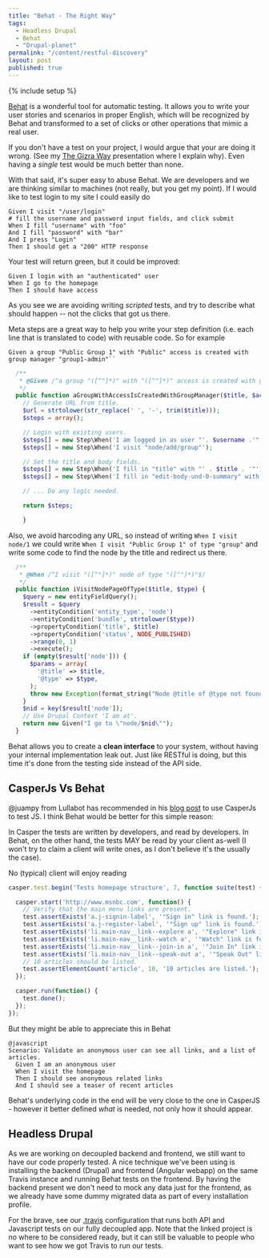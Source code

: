 ```yaml
---
title: "Behat - The Right Way"
tags:
  - Headless Drupal
  - Behat
  - "Drupal-planet"
permalink: "/content/restful-discovery"
layout: post
published: true
---
```


{% include setup %}

[Behat](http://docs.behat.org/en/v2.5/) is a wonderful tool for automatic testing. It allows you to write your user stories and scenarios in proper English, which will be recognized by Behat and transformed to a set of clicks or other operations that mimic a real user.

If you don't have a test on your project, I would argue that your are doing it wrong. (See my [The Gizra Way](https://www.getpantheon.com/blog/drupal-development-gizra-way) presentation where I explain why). Even having a _single_ test would be much better than none.

With that said, it's super easy to abuse Behat. We are developers and we are thinking similar to machines (not really, but you get my point). If I would like to test login to my site I could easily do

```cucumber
Given I visit "/user/login"
# fill the username and password input fields, and click submit
When I fill "username" with "foo"
And I fill "password" with "bar"
And I press "Login"
Then I should get a "200" HTTP response
```

Your test will return green, but it could be improved:

<!-- more -->

```cucumber
Given I login with an "authenticated" user
When I go to the homepage
Then I should have access
```

As you see we are avoiding writing _scripted_ tests, and try to describe what should happen -- not the clicks that got us there.

Meta steps are a great way to help you write your step definition (i.e. each line that is translated to code) with reusable code. So for example

```cucumber
Given a group "Public Group 1" with "Public" access is created with group manager "group1-admin"``
```

```php
  /**
   * @Given /^a group "([^"]*)" with "([^"]*)" access is created with group manager "([^"]*)"$/
   */
  public function aGroupWithAccessIsCreatedWithGroupManager($title, $access, $username, $domains = NULL, $moderated = FALSE, $organizations = array()) {
    // Generate URL from title.
    $url = strtolower(str_replace(' ', '-', trim($title)));
    $steps = array();

    // Login with existing users.
    $steps[] = new Step\When('I am logged in as user "'. $username .'"');
    $steps[] = new Step\When('I visit "node/add/group"');

    // Set the title and body fields.
    $steps[] = new Step\When('I fill in "title" with "' . $title . '"');
    $steps[] = new Step\When('I fill in "edit-body-und-0-summary" with "This is default summary."');

    // ... Do any logic needed.

    return $steps;

    }
```

Also, we avoid harcoding any URL, so instead of writing ``When I visit node/1``
we could write ``When I visit "Public Group 1" of type "group"`` and write some
code to find the node by the title and redirect us there.

```php
  /**
   * @When /^I visit "([^"]*)" node of type "([^"]*)"$/
   */
  public function iVisitNodePageOfType($title, $type) {
    $query = new entityFieldQuery();
    $result = $query
      ->entityCondition('entity_type', 'node')
      ->entityCondition('bundle', strtolower($type))
      ->propertyCondition('title', $title)
      ->propertyCondition('status', NODE_PUBLISHED)
      ->range(0, 1)
      ->execute();
    if (empty($result['node'])) {
      $params = array(
        '@title' => $title,
        '@type' => $type,
      );
      throw new Exception(format_string("Node @title of @type not found.", $params));
    }
    $nid = key($result['node']);
    // Use Drupal Context 'I am at'.
    return new Given("I go to \"node/$nid\"");
  }
```

Behat allows you to create a __clean interface__ to your system, without having your internal implementation leak out. Just like RESTful is doing, but this time it's done from the testing side instead of the API side.

## CasperJs Vs Behat

@juampy from Lullabot has recommended in his [blog post](https://www.lullabot.com/blog/article/testing-front-end-casperjs) to use CasperJs to test JS. I think Behat would be better for this simple reason:

In Casper the tests are written by developers, and read by developers.
In Behat, on the other hand, the tests MAY be read by your client as-well (I won't try to claim a client will write ones, as I don't believe it's the usually the case).

No (typical) client will enjoy reading

```javascript
casper.test.begin('Tests homepage structure', 7, function suite(test) {

  casper.start('http://www.msnbc.com', function() {
    // Verify that the main menu links are present.
    test.assertExists('a.j-signin-label', '"Sign in" link is found.');
    test.assertExists('a.j-register-label', '"Sign up" link is found.');
    test.assertExists('li.main-nav__link--explore a', '"Explore" link is found.');
    test.assertExists('li.main-nav__link--watch a', '"Watch" link is found.');
    test.assertExists('li.main-nav__link--join-in a', '"Join In" link is found.');
    test.assertExists('li.main-nav__link--speak-out a', '"Speak Out" link is found.');
    // 10 articles should be listed.
    test.assertElementCount('article', 10, '10 articles are listed.');
  });

  casper.run(function() {
    test.done();
  });
});
```

But they might be able to appreciate this in Behat

```cucumber
@javascript
Scenario: Validate an anonymous user can see all links, and a list of articles.
  Given I am an anonymous user
  When I visit the homepage
  Then I should see anonymous related links
  And I should see a teaser of recent articles
```

Behat's underlying code in the end will be very close to the one in CasperJS - however it better defined _what_ is needed, not only how it should appear.


## Headless Drupal

As we are working on decoupled backend and frontend, we still want to have our code properly tested.
A nice technique we've been using is installing the backend (Drupal) and frontend (Angular webapp) on the same Travis instance and running Behat tests on the frontend. By having the backend present we don't need to mock any data just for the frontend, as we already have some dummy migrated data as part of every installation profile.

For the brave, see our [.travis](https://github.com/Gizra/negawatt-server/blob/master/.travis.yml) configuration that runs both API and Javascript tests on our fully decoupled app. Note that the linked project is no where to be considered ready, but it can still be valuable to people who want to see how we got Travis to run our tests.
